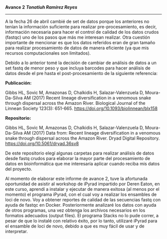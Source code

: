 **Avance 2** 
***Tonatiuh Ramírez Reyes***

*****

A la fecha 26 de abril cambié de set de datos porque los anteriores no tenían la información suficiente para realizar pre-procesamiento, es decir, información necesaria para hacer el control de calidad de los datos crudos (fastqc) uno de los pasos que más me interesan realizar. Otra cuestión importante de mencionar es que los datos referidos eran de gran tamaño para realizar procesamiento de datos de manera eficiente (ya que mis recursos computacionales son limitados).
 
Debido a lo anterior tomé la decisión de cambiar de análisis de datos a un set fastq de menor peso y que incluya barcodes para hacer análisis de datos desde el pre hasta el post-procesamiento de la siguiente referencia:

**Publicación:**

Gibbs HL, Sovic M, Amazonas D, Chalkidis H, Salazar-Valenzuela D, Moura-Da-Silva AM (2017) Recent lineage diversification in a venomous snake through dispersal across the Amazon River. Biological Journal of the Linnean Society 123(3): 651-665. https://doi.org/10.1093/biolinnean/blx158

**Repositorio:**

Gibbs HL, Sovic M, Amazonas D, Chalkidis H, Salazar-Valenzuela D, Moura-Da-Silva AM (2017) Data from: Recent lineage diversification in a venomous snake through dispersal across the Amazon River. Dryad Digital Repository. https://doi.org/10.5061/dryad.36sv8

De este repositorio elegí algunas carpetas para realizar análisis de datos desde fastq crudos para elaborar la mayor parte del procesamiento de datos en bioinformática que me interesaría aplicar cuando reciba mis datos del proyecto.

Al momento de elaborar este informe de avance 2, tuve la afortunada oportunidad de asistir al workshop de iPyrad impartido por Deren Eaton, en este curso, aprendí a instalar y ejecutar de manera exitosa (al menos por el momento) el programa iPyrad, con el cual voy a realizar los ensambles de loci de novo. Voy a obtener reportes de calidad de las secuencias fastq con ayuda de fastqc en Docker. Posteriormente analizaré los datos con ayuda de otros programas, una vez obtenga los archivos necesarios en los formatos adecuados (output files).
El programa Stacks no lo pude correr, a pesar de que lo instalé con relativo éxito, por lo tanto, utilizaré iPyrad para el ensamble de loci de novo, debido a que es muy fácil de usar y de interpretar.

